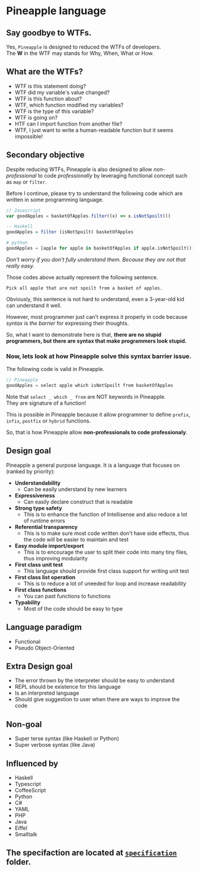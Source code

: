 # Pineapple language 
## Say goodbye to WTFs.
Yes, `Pineapple` is designed to reduced the WTFs of developers.  
The **W** in the WTF may stands for Why, When, What or How.

## What are the WTFs?
- WTF is this statement doing?
- WTF did my variable's value changed?
- WTF is this function about?
- WTF, which function modified my variables?
- WTF is the type of this variable?
- WTF is going on?
- HTF can I import function from another file?
- WTF, I just want to write a human-readable function but it seems impossible!

## Secondary objective
Despite reducing WTFs, Pineapple is also designed to allow *non-professional* to code *professionally* by leveraging functional concept such as `map` or `filter`.  

Before I continue, please try to understand the following code which are written in some programming language.
```Javascript
// Javascript
var goodApples = basketOfApples.filter((x) => x.isNotSpoilt())
```
```hs
-- Haskell
goodApples = filter (isNotSpoilt) basketOfApples
```
```python
# python
goodApples = [apple for apple in basketOfApples if apple.isNotSpoilt()]
```
*Don't worry if you don't fully understand them. Because they are not that really easy.*

Those codes above actually represent the following sentence.
```
Pick all apple that are not spoilt from a basket of apples.
```
Obviously, this sentence is not hard to understand, even a 3-year-old kid can understand it well.  

However, most programmer just can't express it properly in code because *syntax is the barrier* for expressing their thoughts.  

So, what I want to demonstrate here is that, **there are no stupid programmers, but there are syntax that make programmers look stupid.**

### Now, lets look at how Pineapple solve this syntax barrier issue.  
The following code is valid in Pineapple.
```java
// Pineapple
goodApples = select apple which isNotSpoilt from basketOfApples
```
Note that `select _ which _ from` are NOT keywords in Pineapple.   
They are signature of a function!  

This is possible in Pineapple because it allow programmer to define `prefix`, `infix`, `postfix` or `hybrid` functions.  

So, that is how Pineapple allow **non-professionals to code professionaly**.


## Design goal
Pineapple  a general purpose language.
It is a language that focuses on (ranked by priority):
- **Understandability**
    - Can be easily understand by new learners
- **Expressiveness**
    - Can easily declare construct that is readable
- **Strong type safety**
    - This is to enhance the function of Intellisense and also reduce a lot of runtime errors
- **Referential transparency**
    - This is to make sure most code written don't have side effects, thus the code will be easier to maintain and test
- **Easy module import/export**
    - This is to encourage the user to split their code into many tiny files, thus improving modularity
- **First class unit test**
    - This language should provide first class support for writing unit test
- **First class list operation**
    - This is to reduce a lot of uneeded for loop and increase readability
- **First class functions**
    - You can past functions to functions
- **Typability**
    - Most of the code should be easy to type 


## Language paradigm
- Functional
- Pseudo Object-Oriented

## Extra Design goal
- The error thrown by the interpreter should be easy to understand
- REPL should be existence for this language
- Is an interpreted language
- Should give suggestion to user when there are ways to improve the code

## Non-goal
- Super terse syntax (like Haskell or Python)
- Super verbose syntax (like Java)

## Influenced by
- Haskell
- Typescript
- CoffeeScript
- Python
- C#
- YAML
- PHP
- Java
- Eiffel
- Smalltalk


## The specifaction are located at [`specification`](https://github.com/wongjiahau/Pineapple/tree/master/specification) folder.
